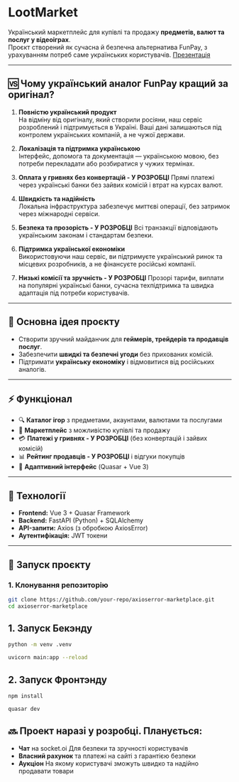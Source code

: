# LootMarket 

Український маркетплейс для купівлі та продажу **предметів, валют та послуг у відеоіграх**.  
Проєкт створений як сучасна й безпечна альтернатива FunPay, з урахуванням потреб саме українських користувачів.
[Презентація](https://www.canva.com/design/DAGyxEfM0cI/5hR8NjnCQwd2hf2FXjvOGA/edit?utm_content=DAGyxEfM0cI&utm_campaign=designshare&utm_medium=link2&utm_source=sharebutton)

---

## 🆚 Чому український аналог FunPay кращий за оригінал?

1. **Повністю український продукт**  
   На відміну від оригіналу, який створили росіяни, наш сервіс розроблений і підтримується в Україні. Ваші дані залишаються під контролем українських компаній, а не чужої держави.

2. **Локалізація та підтримка українською**  
   Інтерфейс, допомога та документація — українською мовою, без потреби перекладати або розбиратися у чужих термінах.

3. **Оплата у гривнях без конвертацій - У РОЗРОБЦІ** 
   Прямі платежі через українські банки без зайвих комісій і втрат на курсах валют.

4. **Швидкість та надійність**  
   Локальна інфраструктура забезпечує миттєві операції, без затримок через міжнародні сервіси.

5. **Безпека та прозорість - У РОЗРОБЦІ**
   Всі транзакції відповідають українським законам і стандартам безпеки.

6. **Підтримка української економіки**  
   Використовуючи наш сервіс, ви підтримуєте український ринок та місцевих розробників, а не фінансуєте російські компанії.

7. **Низькі комісії та зручність - У РОЗРОБЦІ**
   Прозорі тарифи, виплати на популярні українські банки, сучасна техпідтримка та швидка адаптація під потреби користувачів.

---

## 🎯 Основна ідея проєкту

- Створити зручний майданчик для **геймерів, трейдерів та продавців послуг**.
- Забезпечити **швидкі та безпечні угоди** без прихованих комісій.
- Підтримати **українську економіку** і відмовитися від російських аналогів.
---

## ⚡ Функціонал

- 🔍 **Каталог ігор** з предметами, акаунтами, валютами та послугами
- 🛒 **Маркетплейс** з можливістю купівлі та продажу
- 💳 **Платежі у гривнях - У РОЗРОБЦІ** (без конвертацій і зайвих комісій)
- 📊 **Рейтинг продавців - У РОЗРОБЦІ** і відгуки покупців
- 📱 **Адаптивний інтерфейс** (Quasar + Vue 3)

---

## 🔧 Технології

- **Frontend:** Vue 3 + Quasar Framework
- **Backend:** FastAPI (Python) + SQLAlchemy
- **API-запити:** Axios (з обробкою AxiosError)
- **Аутентифікація:** JWT токени

---

## 🚀 Запуск проєкту

### 1. Клонування репозиторію
```bash
git clone https://github.com/your-repo/axioserror-marketplace.git
cd axioserror-marketplace
```

## 1. Запуск Бекэнду
```bash
python -m venv .venv

uvicorn main:app --reload
```

## 2. Запуск Фронтэнду
```bash
npm install

quasar dev
```

## 🔜 Проект наразі у розробці. Планується:

- **Чат** на socket.oi Для безпеки та зручності користувачів 
- **Власний рахунок** та платежі на сайті з гарантією безпеки
- **Аукціон** На якому користувачі зможуть швидко та надійно продавати товари


